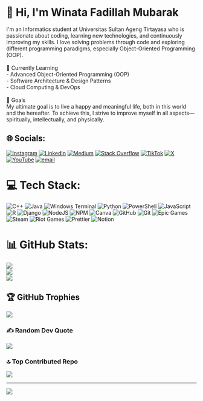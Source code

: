 # 👋 Hi, I'm Winata Fadillah Mubarak
I'm an Informatics student at Universitas Sultan Ageng Tirtayasa who is passionate about coding, learning new technologies, and continuously improving my skills. I love solving problems through code and exploring different programming paradigms, especially Object-Oriented Programming (OOP).<br><br>🌱 Currently Learning<br>- Advanced Object-Oriented Programming (OOP)<br>- Software Architecture & Design Patterns<br>- Cloud Computing & DevOps<br><br>🎯 Goals<br>My ultimate goal is to live a happy and meaningful life, both in this world and the hereafter. To achieve this, I strive to improve myself in all aspects—spiritually, intellectually, and physically.


## 🌐 Socials:
[![Instagram](https://img.shields.io/badge/Instagram-%23E4405F.svg?logo=Instagram&logoColor=white)](https://instagram.com/fadillhwinata) [![LinkedIn](https://img.shields.io/badge/LinkedIn-%230077B5.svg?logo=linkedin&logoColor=white)](https://linkedin.com/in/fadillhwinata) [![Medium](https://img.shields.io/badge/Medium-12100E?logo=medium&logoColor=white)](https://medium.com/@winatafadil1177) [![Stack Overflow](https://img.shields.io/badge/-Stackoverflow-FE7A16?logo=stack-overflow&logoColor=white)](https://stackoverflow.com/users/27302600) [![TikTok](https://img.shields.io/badge/TikTok-%23000000.svg?logo=TikTok&logoColor=white)](https://tiktok.com/@tatangkalannn) [![X](https://img.shields.io/badge/X-black.svg?logo=X&logoColor=white)](https://x.com/SNaataaa) [![YouTube](https://img.shields.io/badge/YouTube-%23FF0000.svg?logo=YouTube&logoColor=white)](https://youtube.com/@fdillahwinata) [![email](https://img.shields.io/badge/Email-D14836?logo=gmail&logoColor=white)](mailto:fdillahwinataa@gmail.com) 

# 💻 Tech Stack:
![C++](https://img.shields.io/badge/c++-%2300599C.svg?style=for-the-badge&logo=c%2B%2B&logoColor=white) ![Java](https://img.shields.io/badge/java-%23ED8B00.svg?style=for-the-badge&logo=openjdk&logoColor=white) ![Windows Terminal](https://img.shields.io/badge/Windows%20Terminal-%234D4D4D.svg?style=for-the-badge&logo=windows-terminal&logoColor=white) ![Python](https://img.shields.io/badge/python-3670A0?style=for-the-badge&logo=python&logoColor=ffdd54) ![PowerShell](https://img.shields.io/badge/PowerShell-%235391FE.svg?style=for-the-badge&logo=powershell&logoColor=white) ![JavaScript](https://img.shields.io/badge/javascript-%23323330.svg?style=for-the-badge&logo=javascript&logoColor=%23F7DF1E) ![R](https://img.shields.io/badge/r-%23276DC3.svg?style=for-the-badge&logo=r&logoColor=white) ![Django](https://img.shields.io/badge/django-%23092E20.svg?style=for-the-badge&logo=django&logoColor=white) ![NodeJS](https://img.shields.io/badge/node.js-6DA55F?style=for-the-badge&logo=node.js&logoColor=white) ![NPM](https://img.shields.io/badge/NPM-%23CB3837.svg?style=for-the-badge&logo=npm&logoColor=white) ![Canva](https://img.shields.io/badge/Canva-%2300C4CC.svg?style=for-the-badge&logo=Canva&logoColor=white) ![GitHub](https://img.shields.io/badge/github-%23121011.svg?style=for-the-badge&logo=github&logoColor=white) ![Git](https://img.shields.io/badge/git-%23F05033.svg?style=for-the-badge&logo=git&logoColor=white) ![Epic Games](https://img.shields.io/badge/epicgames-%23313131.svg?style=for-the-badge&logo=epicgames&logoColor=white) ![Steam](https://img.shields.io/badge/steam-%23000000.svg?style=for-the-badge&logo=steam&logoColor=white) ![Riot Games](https://img.shields.io/badge/riotgames-D32936.svg?style=for-the-badge&logo=riotgames&logoColor=white) ![Prettier](https://img.shields.io/badge/prettier-%23F7B93E.svg?style=for-the-badge&logo=prettier&logoColor=black) ![Notion](https://img.shields.io/badge/Notion-%23000000.svg?style=for-the-badge&logo=notion&logoColor=white)
# 📊 GitHub Stats:
![](https://github-readme-stats.vercel.app/api?username=Muba-rakk&theme=dark&hide_border=false&include_all_commits=false&count_private=false)<br/>
![](https://nirzak-streak-stats.vercel.app/?user=Muba-rakk&theme=dark&hide_border=false)<br/>
![](https://github-readme-stats.vercel.app/api/top-langs/?username=Muba-rakk&theme=dark&hide_border=false&include_all_commits=false&count_private=false&layout=compact)

## 🏆 GitHub Trophies
![](https://github-profile-trophy.vercel.app/?username=Muba-rakk&theme=dark&no-frame=false&no-bg=true&margin-w=4)

### ✍️ Random Dev Quote
![](https://quotes-github-readme.vercel.app/api?type=horizontal&theme=dark)

### 🔝 Top Contributed Repo
![](https://github-contributor-stats.vercel.app/api?username=Muba-rakk&limit=5&theme=dark&combine_all_yearly_contributions=true)

---
[![](https://visitcount.itsvg.in/api?id=Muba-rakk&icon=0&color=0)](https://visitcount.itsvg.in)
